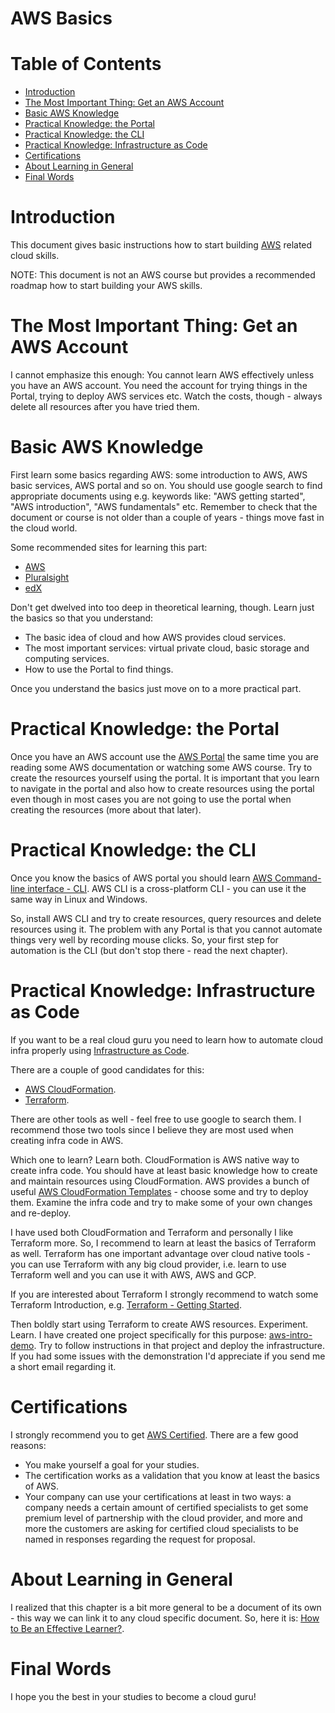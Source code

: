 # AWS Basics  <!-- omit in toc -->


# Table of Contents  <!-- omit in toc -->
- [Introduction](#Introduction)
- [The Most Important Thing: Get an AWS Account](#The-Most-Important-Thing-Get-an-AWS-Account)
- [Basic AWS Knowledge](#Basic-AWS-Knowledge)
- [Practical Knowledge: the Portal](#Practical-Knowledge-the-Portal)
- [Practical Knowledge: the CLI](#Practical-Knowledge-the-CLI)
- [Practical Knowledge: Infrastructure as Code](#Practical-Knowledge-Infrastructure-as-Code)
- [Certifications](#Certifications)
- [About Learning in General](#About-Learning-in-General)
- [Final Words](#Final-Words)


# Introduction

This document gives basic instructions how to start building [AWS](https://aws.amazon.com/) related cloud skills.

NOTE: This document is not an AWS course but provides a recommended roadmap how to start building your AWS skills.

# The Most Important Thing: Get an AWS Account

I cannot emphasize this enough: You cannot learn AWS effectively unless you have an AWS account. You need the account for trying things in the Portal, trying to deploy AWS services etc. Watch the costs, though - always delete all resources after you have tried them.

# Basic AWS Knowledge

First learn some basics regarding AWS: some introduction to AWS, AWS basic services, AWS portal and so on. You should use google search to find appropriate documents using e.g. keywords like: "AWS getting started", "AWS introduction", "AWS fundamentals" etc. Remember to check that the document or course is not older than a couple of years - things move fast in the cloud world.
 
Some recommended sites for learning this part:

- [AWS](https://docs.aws.amazon.com/)
- [Pluralsight](https://www.pluralsight.com)
- [edX](https://www.edx.org/school/aws)

Don't get dwelved into too deep in theoretical learning, though. Learn just the basics so that you understand:

- The basic idea of cloud and how AWS provides cloud services.
- The most important services: virtual private cloud, basic storage and computing services.
- How to use the Portal to find things.

Once you understand the basics just move on to a more practical part.

# Practical Knowledge: the Portal

Once you have an AWS account use the [AWS Portal](https://aws.amazon.com/) the same time you are reading some AWS documentation or watching some AWS course. Try to create the resources yourself using the portal. It is important that you learn to navigate in the portal and also how to create resources using the portal even though in most cases you are not going to use the portal when creating the resources (more about that later).

# Practical Knowledge: the CLI

Once you know the basics of AWS portal you should learn [AWS Command-line interface - CLI](https://aws.amazon.com/cli/). AWS CLI is a cross-platform CLI - you can use it the same way in Linux and Windows.

So, install AWS CLI and try to create resources, query resources and delete resources using it. The problem with any Portal is that you cannot automate things very well by recording mouse clicks. So, your first step for automation is the CLI (but don't stop there - read the next chapter).


# Practical Knowledge: Infrastructure as Code

If you want to be a real cloud guru you need to learn how to automate cloud infra properly using [Infrastructure as Code](https://en.wikipedia.org/wiki/Infrastructure_as_code).

There are a couple of good candidates for this:

- [AWS CloudFormation](https://aws.amazon.com/cloudformation/).
- [Terraform](https://www.terraform.io/).

There are other tools as well - feel free to use google to search them. I recommend those two tools since I believe they are most used when creating infra code in AWS.

Which one to learn? Learn both. CloudFormation is AWS native way to create infra code. You should have at least basic knowledge how to create and maintain resources using CloudFormation. AWS provides a bunch of useful [AWS CloudFormation Templates](https://aws.amazon.com/cloudformation/aws-cloudformation-templates/) - choose some and try to deploy them. Examine the infra code and try to make some of your own changes and re-deploy.

I have used both CloudFormation and Terraform and personally I like Terraform more. So, I recommend to learn at least the basics of Terraform as well. Terraform has one important advantage over cloud native tools - you can use Terraform with any big cloud provider, i.e. learn to use Terraform well and you can use it with AWS, AWS and GCP.

If you are interested about Terraform I strongly recommend to watch some Terraform Introduction, e.g. [Terraform - Getting Started](https://www.pluralsight.com/courses/terraform-getting-started).

Then boldly start using Terraform to create AWS resources. Experiment. Learn. I have created one project specifically for this purpose: [aws-intro-demo](https://github.com/tieto-pc/aws-intro-demo). Try to follow instructions in that project and deploy the infrastructure. If you had some issues with the demonstration I'd appreciate if you send me a short email regarding it. 


# Certifications

I strongly recommend you to get [AWS Certified](https://aws.amazon.com/certification/). There are a few good reasons:

- You make yourself a goal for your studies.
- The certification works as a validation that you know at least the basics of AWS.
- Your company can use your certifications at least in two ways: a company needs a certain amount of certified specialists to get some premium level of partnership with the cloud provider, and more and more the customers are asking for certified cloud specialists to be named in responses regarding the request for proposal.


# About Learning in General

I realized that this chapter is a bit more general to be a document of its own - this way we can link it to any cloud specific document. So, here it is: [How to Be an Effective Learner?](learning-howto.md).


# Final Words

I hope you the best in your studies to become a cloud guru!
